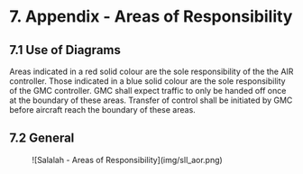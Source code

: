 # 7. Appendix - Areas of Responsibility
## 7.1 Use of Diagrams
Areas indicated in a red solid colour are the sole responsibility of the the AIR controller. Those indicated in a blue solid colour are the sole responsibility of the GMC controller. GMC shall expect traffic to only be handed off once at the boundary of these areas. Transfer of control shall be initiated by GMC before aircraft reach the boundary of these areas.

## 7.2 General
<figure markdown>
![Salalah - Areas of Responsibility](img/sll_aor.png)
</figure>